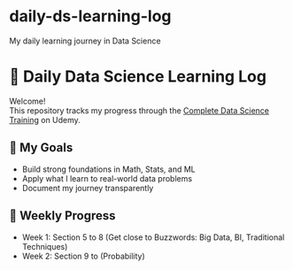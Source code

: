 # daily-ds-learning-log
My daily learning journey in Data Science
# 🧠 Daily Data Science Learning Log

Welcome!  
This repository tracks my progress through the [Complete Data Science Training](https://www.udemy.com/course/complete-data-science-training/) on Udemy.

## 🌱 My Goals
- Build strong foundations in Math, Stats, and ML
- Apply what I learn to real-world data problems
- Document my journey transparently

## 📅 Weekly Progress
- Week 1: Section 5 to 8 (Get close to Buzzwords: Big Data, BI, Traditional Techniques)
- Week 2: Section 9 to (Probability)
